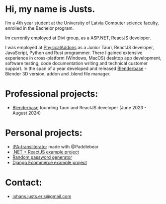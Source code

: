 # Hi, my name is Justs.
I’m a 4th year student at the University of Latvia Computer science faculty, enrolled in the Bachelor program. 

Im currently employed at Divi group, as a ASP.NET, ReactJS developer.

I was employed at [PhysicalAddons](https://www.physicaladdons.com/psa/) as a Junior Tauri, ReactJS developer, JavaScript, Python and Rust programmer. There I gained extensive experience in cross-platform (Windows, MacOS) desktop app development, software testing, code documentation writing and technical customer support. In the span of a year developed and released [Blenderbase](https://github.com/PhysicalAddons/blenderbase-public) - Blender 3D version, addon and .blend file manager.

# Professional projects:
- [Blenderbase](https://github.com/PhysicalAddons/blenderbase-public) founding Tauri and ReactJS developer (June 2023 - August 2024)

# Personal projects:
- [IPA-transliterator](https://github.com/Paddlebear/valteh-ipa-translit) made with @Paddlebear
- [.NET + ReactJS example project](https://github.com/JJeris/dot-net-react-learning)
- [Random password generator](https://jjeris.github.io/random-password-generator-website/)
- [Django Ecommerce example project](https://github.com/JJeris/django-ecommerce)

# Contact:
- johans.justs.eris@gmail.com


<!---
JJeris/JJeris is a ✨ special ✨ repository because its `README.md` (this file) appears on your GitHub profile.
You can click the Preview link to take a look at your changes.
--->
